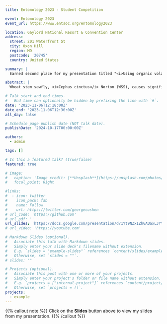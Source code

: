```yaml
---
title: Entomology 2023 - Student Competition

event: Entomology 2023
event_url: https://www.entsoc.org/entomology2023

location: Gaylord National Resort & Convention Center
address:
  street: 201 Waterfront St  
  city: Oxon Hill
  region: MD
  postcode: '20745'
  country: United States

summary: |
  Earned second place for my presentation titled "<i>Using organic volatile compounds to assess the relationship between wheat stem sawfly, parasitoids, and smooth brome</i>".

abstract: |
  Wheat stem sawfly, <i>Cephus cinctus</i> Norton (WSS), causes significant damage in cereal crops throughout the northern Great Plains of North America. WSS parasitoids (<i>Bracon cephi</i> and <i>Bracon lissogaster</i>) are an important factor in managing WSS outbreaks and damage. Previous research has shown smooth brome (<i>Bromus inermis</i> Leyss.) grass to be an effective WSS sink, and potential parasitoid source, when grown in areas surrounding wheat fields in Montana. However, the degree to which the parasitoids can utilize smooth brome as a temporally stable local refuge is unknown. Our objective was to identify and quantify the organic volatile compounds produced by WSS infested and uninfested smooth brome and winter wheat. By using electroantennogram and bioassay techniques, our goal is to then understand the response of WSS parasitoids smooth brome volatiles and contrast with the parasitoid response to winter wheat. We found increased levels of β-ocimene, nonanal, and <i>Z</i>-(3)-hexenyl acetate within smooth brome compared to winter wheat, and overall elevated quantities of volatile compounds within the infested plants. Our results suggest that smooth brome emits elevated but similar quantities of organic volatiles compared to winter wheat, allowing WSS parasitoids to locate WSS larva infested stems.

# Talk start and end times.
#   End time can optionally be hidden by prefixing the line with `#`.
date: '2023-11-06T12:18:00Z'
date_end: '2023-11-06T12:30:00Z'
all_day: false

# Schedule page publish date (NOT talk date).
publishDate: '2024-10-17T00:00:00Z'

authors:
  - admin

tags: []

# Is this a featured talk? (true/false)
featured: true

# image:
#   caption: 'Image credit: [**Unsplash**](https://unsplash.com/photos/bzdhc5b3Bxs)'
#   focal_point: Right

#links:
#  - icon: twitter
#    icon_pack: fab
#    name: Follow
#    url: https://twitter.com/georgecushen
# url_code: 'https://github.com'
# url_pdf: ''
url_slides: 'https://docs.google.com/presentation/d/1Yt9NZxIZhGAUaxLJYt8rXWITXdpvnQFP/edit?usp=share_link&ouid=108671809387267236051&rtpof=true&sd=true'
# url_video: 'https://youtube.com'

# Markdown Slides (optional).
#   Associate this talk with Markdown slides.
#   Simply enter your slide deck's filename without extension.
#   E.g. `slides = "example-slides"` references `content/slides/example-slides.md`.
#   Otherwise, set `slides = ""`.
# slides: ""

# Projects (optional).
#   Associate this post with one or more of your projects.
#   Simply enter your project's folder or file name without extension.
#   E.g. `projects = ["internal-project"]` references `content/project/deep-learning/index.md`.
#   Otherwise, set `projects = []`.
projects:
  - example
---
```




{{% callout note %}}
Click on the **Slides** button above to view my slides from my presentation.
{{% /callout %}}

<!-- Slides can be added in a few ways:

- **Create** slides using Hugo Blox Builder's [_Slides_](https://docs.hugoblox.com/reference/content-types/) feature and link using `slides` parameter in the front matter of the talk file
- **Upload** an existing slide deck to `static/` and link using `url_slides` parameter in the front matter of the talk file
- **Embed** your slides (e.g. Google Slides) or presentation video on this page using [shortcodes](https://docs.hugoblox.com/reference/markdown/).

Further event details, including [page elements](https://docs.hugoblox.com/reference/markdown/) such as image galleries, can be added to the body of this page. -->
